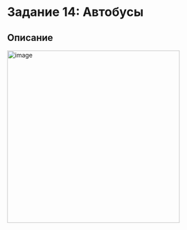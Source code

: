 # Задание 14: Автобусы

## Описание
<img width="398" alt="image" src="https://github.com/user-attachments/assets/c8d42526-28b6-457b-b936-382ae372f55f" />


